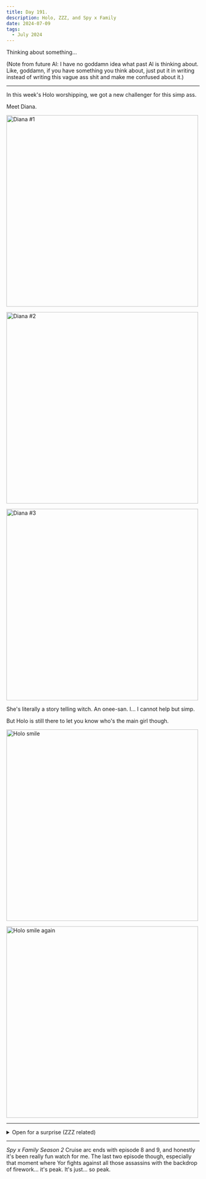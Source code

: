 ```yaml
---
title: Day 191.
description: Holo, ZZZ, and Spy x Family
date: 2024-07-09
tags: 
  - July 2024
---
```


Thinking about something...

(Note from future Al: I have no goddamn idea what past Al is thinking about. Like, goddamn, if you have something you think about, just put it in writing instead of writing this vague ass shit and make me confused about it.)

-----

In this week's Holo worshipping, we got a new challenger for this simp ass.

Meet Diana.

<a href="https://imgur.com/dpRTzP4"><img src="https://i.imgur.com/dpRTzP4.jpg" title="Diana #1" width="500px" alt="Diana #1"/></a>

<a href="https://imgur.com/0y0b64t"><img src="https://i.imgur.com/0y0b64t.jpg" title="Diana #2" width="500px" alt="Diana #2"/></a>

<a href="https://imgur.com/bVRCLCL"><img src="https://i.imgur.com/bVRCLCL.jpg" title="Diana #3" width="500px" alt="Diana #3"/></a>

She's literally a story telling witch. An onee-san. I... I cannot help but simp.

But Holo is still there to let you know who's the main girl though.

<a href="https://imgur.com/H9C2Eky"><img src="https://i.imgur.com/H9C2Eky.jpg" title="Holo smile" width="500px" alt="Holo smile"/></a>

<a href="https://imgur.com/RBSBRB0"><img src="https://i.imgur.com/RBSBRB0.jpg" title="Holo smile again" width="500px" alt="Holo smile again"/></a>

-----

<details>
<summary>Open for a surprise (ZZZ related)</summary>

Here are some Grace smile to make your day!

<a href="https://imgur.com/maslkbS"><img src="https://i.imgur.com/maslkbS.png" title="Grace radiant" width="500px" alt="Grace radiant"/></a>

</details>

-----

*Spy x Family Season 2* Cruise arc ends with episode 8 and 9, and honestly it's been really fun watch for me. The last two episode though, especially that moment where Yor fights against all those assassins with the backdrop of firework... it's peak. It's just... so peak.